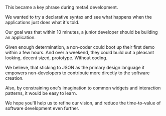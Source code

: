 This became a key phrase during meta4 development. 

We wanted to try a declarative syntax and see what happens when the applications just does what it's told.

Our goal was that within 10 minutes, a junior developer should be building an application.

Given enough determination, a non-coder could boot up their first demo within a few hours. And over a  weekend, they could build out a pleasant looking, decent sized, prototype. Without coding.

We believe, that sticking to JSON as the primary design language it empowers non-developers to contribute more directly to the software creation.

Also, by constraining one's imagination to common widgets and interaction patterns, it would be easy to learn.

We hope you'll help us to refine our vision, and reduce the time-to-value of software development even further.


